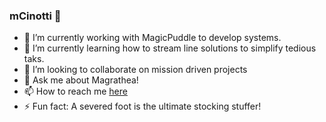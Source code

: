 ### **mCinotti**  👋

- 🔭 I’m currently working with MagicPuddle to develop systems.
- 🌱 I’m currently learning how to stream line solutions to simplify tedious taks.
- 👯 I’m looking to collaborate on mission driven projects
- 💬 Ask me about Magrathea!
- 📫 How to reach me [here](https://mcinotti.netlify.app)
- ⚡ Fun fact: A severed foot is the ultimate stocking stuffer!
